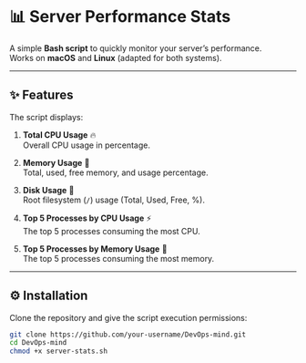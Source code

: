 # 📊 Server Performance Stats

A simple **Bash script** to quickly monitor your server’s performance.  
Works on **macOS** and **Linux** (adapted for both systems).

---

## ✨ Features

The script displays:

1. **Total CPU Usage** 🔥  
   Overall CPU usage in percentage.

2. **Memory Usage** 💾  
   Total, used, free memory, and usage percentage.

3. **Disk Usage** 💽  
   Root filesystem (`/`) usage (Total, Used, Free, %).

4. **Top 5 Processes by CPU Usage** ⚡  
   The top 5 processes consuming the most CPU.

5. **Top 5 Processes by Memory Usage** 🧠  
   The top 5 processes consuming the most memory.

---

## ⚙️ Installation

Clone the repository and give the script execution permissions:

```bash
git clone https://github.com/your-username/DevOps-mind.git
cd DevOps-mind
chmod +x server-stats.sh

